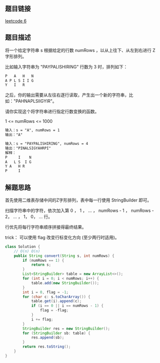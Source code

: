 ## 题目链接

[leetcode 6](https://leetcode.cn/problems/zigzag-conversion/)

## 题目描述

将一个给定字符串 s 根据给定的行数 numRows ，以从上往下、从左到右进行 Z 字形排列。  

比如输入字符串为 "PAYPALISHIRING" 行数为 3 时，排列如下：  

```html
P   A   H   N
A P L S I I G
Y   I   R
```

之后，你的输出需要从左往右逐行读取，产生出一个新的字符串，比如："PAHNAPLSIIGYIR"。    

请你实现这个将字符串进行指定行数变换的函数。  

1 <= numRows <= 1000  

```html
输入：s = "A", numRows = 1
输出："A"

输入：s = "PAYPALISHIRING", numRows = 4
输出："PINALSIGYAHRPI"
解释：
P     I    N
A   L S  I G
Y A   H R
P     I
```

## 解题思路

首先使用二维表存储中间的Z字形排列，表中每一行使用 StringBuilder 即可。  

扫描字符串中的字符，依次加入第 0 ， 1 ， ... ， numRows - 1 ， numRows - 2， ... ， 1， 0， ... 行。  

行优先将每行字符串顺序拼接得最终结果。  

trick： 可以使用 flag 改变行标变化方向 (至少两行时适用)。

```JAVA
class Solution {
    // O(n) O(n)
    public String convert(String s, int numRows) {
        if (numRows == 1) {
            return s;
        }
        List<StringBuilder> table = new ArrayList<>();
        for (int i = 0; i < numRows; i++) {
            table.add(new StringBuilder());
        }
        int i = 0, flag = -1;
        for (char c: s.toCharArray()) {
            table.get(i).append(c);
            if (i == 0 || i == numRows - 1) {
                flag = -flag;
            }
            i += flag;
        }
        StringBuilder res = new StringBuilder();
        for (StringBuilder sb: table) {
            res.append(sb);
        }
        return res.toString();
    }
}
```

